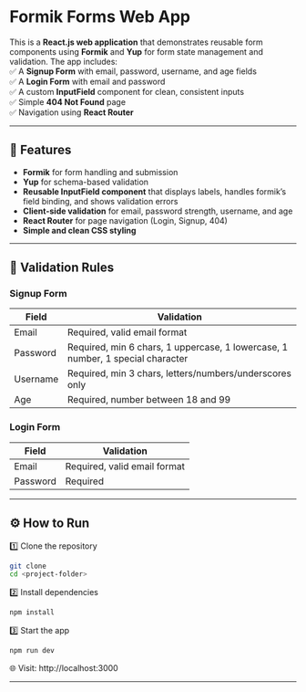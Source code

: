 
# Formik Forms Web App

This is a **React.js web application** that demonstrates reusable form components using **Formik** and **Yup** for form state management and validation. The app includes:  
✅ A **Signup Form** with email, password, username, and age fields  
✅ A **Login Form** with email and password  
✅ A custom **InputField** component for clean, consistent inputs  
✅ Simple **404 Not Found** page  
✅ Navigation using **React Router**

---

## 🚀 Features

- **Formik** for form handling and submission  
- **Yup** for schema-based validation  
- **Reusable InputField component** that displays labels, handles formik’s field binding, and shows validation errors  
- **Client-side validation** for email, password strength, username, and age  
- **React Router** for page navigation (Login, Signup, 404)  
- **Simple and clean CSS styling**

---


## 🔑 Validation Rules

### Signup Form
| Field | Validation |
|--------|-------------|
| Email | Required, valid email format |
| Password | Required, min 6 chars, 1 uppercase, 1 lowercase, 1 number, 1 special character |
| Username | Required, min 3 chars, letters/numbers/underscores only |
| Age | Required, number between 18 and 99 |

### Login Form
| Field | Validation |
|--------|-------------|
| Email | Required, valid email format |
| Password | Required |

---


## ⚙ How to Run

1️⃣ Clone the repository  
```bash
git clone 
cd <project-folder>
```

2️⃣ Install dependencies  
```bash
npm install
```

3️⃣ Start the app  
```bash
npm run dev
```

🌐 Visit: http://localhost:3000

---

